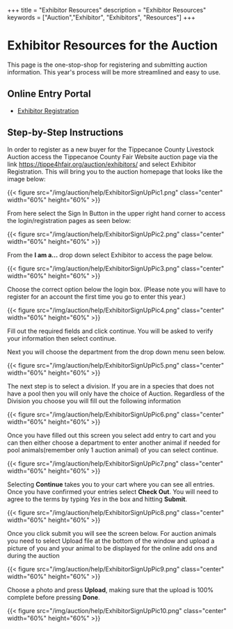 +++
title = "Exhibitor Resources"
description = "Exhibitor Resources"
keywords = ["Auction","Exhibitor", "Exhibitors", "Resources"]
+++

# Exhibitor Resources for the Auction

This page is the one-stop-shop for registering and submitting auction information. This year's process will be more streamlined and easy to use. 

## Online Entry Portal

* [Exhibitor Registration](https://tippecanoe.fairwire.com/login.aspx)

## Step-by-Step Instructions

In order to register as a new buyer for the Tippecanoe County Livestock Auction access the Tippecanoe County Fair Website auction page via the link https://tippe4hfair.org/auction/exhibitors/ and select Exhibitor Registration. This will bring you to the auction homepage that looks like the image below:

{{< figure src="/img/auction/help/ExhibitorSignUpPic1.png" class="center" width="60%" height="60%" >}}

From here select the Sign In Button in the upper right hand corner to access the login/registration pages as seen below:

{{< figure src="/img/auction/help/ExhibitorSignUpPic2.png" class="center" width="60%" height="60%" >}}

From the **I am a...** drop down select Exhibitor to access the page below.   

{{< figure src="/img/auction/help/ExhibitorSignUpPic3.png" class="center" width="60%" height="60%" >}}

Choose the correct option below the login box. (Please note you will have to register for an account the first time you go to enter this year.)

{{< figure src="/img/auction/help/ExhibitorSignUpPic4.png" class="center" width="60%" height="60%" >}}

Fill out the required fields and click continue. You will be asked to verify your information then select continue.  

Next you will choose the department from the drop down menu seen below. 


{{< figure src="/img/auction/help/ExhibitorSignUpPic5.png" class="center" width="60%" height="60%" >}}

The next step is to select a division. If you are in a species that does not have a pool then you will only have the choice of Auction. Regardless of the Division you choose you will fill out the following information 

{{< figure src="/img/auction/help/ExhibitorSignUpPic6.png" class="center" width="60%" height="60%" >}}

Once you have filled out this screen you select add entry to cart and you can then either choose a department to enter another animal if needed for pool animals(remember only 1 auction animal) of you can select continue.

{{< figure src="/img/auction/help/ExhibitorSignUpPic7.png" class="center" width="60%" height="60%" >}}

Selecting **Continue** takes you to your cart where you can see all entries.  Once you have confirmed your entries select **Check Out**.  You will need to agree to the terms by typing *Yes* in the box and hitting **Submit**. 

{{< figure src="/img/auction/help/ExhibitorSignUpPic8.png" class="center" width="60%" height="60%" >}}

Once you click submit you will see the screen below. For auction animals you need to select Upload file at the bottom of the window and upload a picture of you and your animal to be displayed for the online add ons and during the auction

{{< figure src="/img/auction/help/ExhibitorSignUpPic9.png" class="center" width="60%" height="60%" >}}

Choose a photo and press **Upload**, making sure that the upload is 100% complete before pressing **Done**.

{{< figure src="/img/auction/help/ExhibitorSignUpPic10.png" class="center" width="60%" height="60%" >}}
